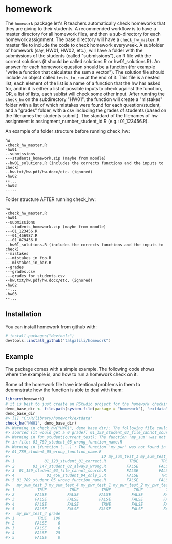 
<!-- README.md is generated from README.Rmd. Please edit that file -->
homework
========

The `homework` package let's R teachers automatically check homeworks that they are giving to their students. A recommended workflow is to have a master directory for all homework files, and then a sub-directory for each homework assignment. The base directory will have a `check_hw_master.R` master file to include the code to check homework everyweek. A subfolder of homework (say, HW01, HW02, etc.), will have a folder with the submissions of the students (called "submissions"), an R file with the correct solutions (it should be called solutions.R or hw01\_solutions.R). An answer for each homework question should be a function (for example "write a function that calculates the sum a vector"). The solution file should include an object called `tests_to_run` at the end of it. This file is a nested list, each element of the list is a name of a function that the hw has asked for, and in it is either a list of possible inputs to check against the function, OR, a list of lists, each sublist will check some other input. After running the `check_hw` on the subdirectory "HW01", the function will create a "mistakes" folder with a list of which mistakes were found for each question/student, and a "grades" folder, with a csv including the grades of students (based on the filenames the students submit). The standard of the filenames of hw assignment is assingment\_number\_student\_id.R (e.g.: 01\_123456.R).

An example of a folder structure before running check\_hw:

    hw
    -check_hw_master.R
    -hw01
    --submissions
    ---students_homework.zip (maybe from moodle)
    --hw01_solutions.R (includes the corrects functions and the inputs to check)
    --hw.txt/hw.pdf/hw.docx/etc. (ignored)
    -hw02
    --...
    -hw03
    --...

Folder structure AFTER running check\_hw:

    hw
    -check_hw_master.R
    -hw01
    --submissions
    ---students_homework.zip (maybe from moodle)
    ---01_123456.R
    ---01_456987.R
    ---01_879456.R
    --hw01_solutions.R (includes the corrects functions and the inputs to check)
    --mistakes
    ---mistakes_in_foo.R
    ---mistakes_in_bar.R
    --grades
    ---grades.csv
    ---grades_for_students.csv
    --hw.txt/hw.pdf/hw.docx/etc. (ignored)
    -hw02
    --...
    -hw03
    --...

Installation
------------

You can install homework from github with:

``` r
# install.packages("devtools")
devtools::install_github("talgalili/homework")
```

Example
-------

The package comes with a simple example. The following code shows where the example is, and how to run a homework check on it.

Some of the homework file have intentional problems in them to deomnstrate how the function is able to deal with them:

``` r
library(homework)
# it is best to just create an RStudio project for the homework checking of a course...
demo_base_dir <- file.path(system.file(package = "homework"), "extdata")
demo_base_dir
#> [1] "C:/R/library/homework/extdata"
check_hw("HW01", demo_base_dir)
#> Warning in check_hw("HW01", demo_base_dir): The following file could not be
#> sourced (it would get a 0 grade): 01_159_student_03_file_cannot_source.R
#> Warning in fun_student(current_test): The function 'my_sum' was not found
#> in file: 01_789_student_05_wrong_function_name.R
#> Warning in (function (...) : The function 'my_pwr' was not found in file:
#> 01_789_student_05_wrong_function_name.R
#>                                        ID my_sum_test_1 my_sum_test_2
#> 1             01_123_student_01_correct.R          TRUE          TRUE
#> 2        01_147_student_02_always_wrong.R         FALSE         FALSE
#> 3  01_159_student_03_file_cannot_source.R         FALSE         FALSE
#> 4              01_456_student_04_only_5.R         FALSE          TRUE
#> 5 01_789_student_05_wrong_function_name.R         FALSE         FALSE
#>   my_sum_test_3 my_sum_test_4 my_pwr_test_1 my_pwr_test_2 my_pwr_test_3
#> 1          TRUE          TRUE          TRUE          TRUE          TRUE
#> 2         FALSE         FALSE         FALSE         FALSE         FALSE
#> 3         FALSE         FALSE         FALSE         FALSE         FALSE
#> 4         FALSE         FALSE          TRUE         FALSE         FALSE
#> 5         FALSE         FALSE         FALSE         FALSE         FALSE
#>   my_pwr_test_4 grade
#> 1          TRUE   100
#> 2         FALSE     0
#> 3         FALSE     0
#> 4         FALSE    25
#> 5         FALSE     0
```
